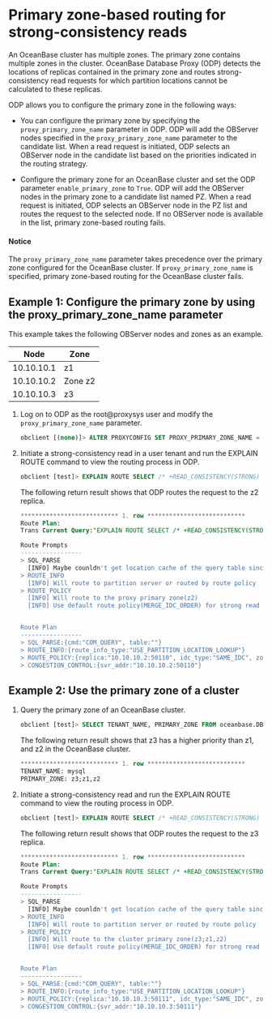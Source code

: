# Primary zone-based routing for strong-consistency reads

An OceanBase cluster has multiple zones. The primary zone contains multiple zones in the cluster. OceanBase Database Proxy (ODP) detects the locations of replicas contained in the primary zone and routes strong-consistency read requests for which partition locations cannot be calculated to these replicas.

ODP allows you to configure the primary zone in the following ways:

* You can configure the primary zone by specifying the `proxy_primary_zone_name` parameter in ODP. ODP will add the OBServer nodes specified in the `proxy_primary_zone_name` parameter to the candidate list. When a read request is initiated, ODP selects an OBServer node in the candidate list based on the priorities indicated in the routing strategy.

* Configure the primary zone for an OceanBase cluster and set the ODP parameter `enable_primary_zone` to `True`. ODP will add the OBServer nodes in the primary zone to a candidate list named PZ. When a read request is initiated, ODP selects an OBServer node in the PZ list and routes the request to the selected node. If no OBServer node is available in the list, primary zone-based routing fails.

<main id="notice" type='notice'>
  <h4>Notice</h4>
  <p>The <code>proxy_primary_zone_name</code> parameter takes precedence over the primary zone configured for the OceanBase cluster. If <code>proxy_primary_zone_name</code> is specified, primary zone-based routing for the OceanBase cluster fails. </p>
</main>

## Example 1: Configure the primary zone by using the proxy_primary_zone_name parameter

This example takes the following OBServer nodes and zones as an example.

| Node | Zone |
|--------|----------|
| 10.10.10.1 | z1 |
| 10.10.10.2 | Zone z2 |
| 10.10.10.3 | z3 |

1. Log on to ODP as the root@proxysys user and modify the `proxy_primary_zone_name` parameter.

   ```sql
   obclient [(none)]> ALTER PROXYCONFIG SET PROXY_PRIMARY_ZONE_NAME = 'z2';
   ```

2. Initiate a strong-consistency read in a user tenant and run the EXPLAIN ROUTE command to view the routing process in ODP.

   ```sql
   obclient [test]> EXPLAIN ROUTE SELECT /* +READ_CONSISTENCY(STRONG) */ 888\G
   ```

   The following return result shows that ODP routes the request to the z2 replica.

   ```sql
   *************************** 1. row ***************************
   Route Plan:
   Trans Current Query:"EXPLAIN ROUTE SELECT /* +READ_CONSISTENCY(STRONG) */ 888"

   Route Prompts
   -----------------
   > SQL_PARSE
     [INFO] Maybe counldn't get location cache of the query table since table name is empty.
   > ROUTE_INFO
     [INFO] Will route to partition server or routed by route policy
   > ROUTE_POLICY
     [INFO] Will route to the proxy primary zone(z2)
     [INFO] Use default route policy(MERGE_IDC_ORDER) for strong read


   Route Plan
   -----------------
   > SQL_PARSE:{cmd:"COM_QUERY", table:""}
   > ROUTE_INFO:{route_info_type:"USE_PARTITION_LOCATION_LOOKUP"}
   > ROUTE_POLICY:{replica:"10.10.10.2:50110", idc_type:"SAME_IDC", zone_type:"ReadWrite", role:"FOLLOWER", type:"FULL", chosen_route_type:"ROUTE_TYPE_PRIMARY_ZONE", proxy_primary_zone:"z2"}
   > CONGESTION_CONTROL:{svr_addr:"10.10.10.2:50110"}
   ```

## Example 2: Use the primary zone of a cluster

1. Query the primary zone of an OceanBase cluster.

   ```sql
   obclient [test]> SELECT TENANT_NAME, PRIMARY_ZONE FROM oceanbase.DBA_OB_TENANTS WHERE TENANT_NAME='mysql'\G
   ```

   The following return result shows that z3 has a higher priority than z1, and z2 in the OceanBase cluster.

   ```sql
   *************************** 1. row ***************************
   TENANT_NAME: mysql
   PRIMARY_ZONE: z3;z1,z2
   ```

2. Initiate a strong-consistency read and run the EXPLAIN ROUTE command to view the routing process in ODP.

   ```sql
   obclient [test]> EXPLAIN ROUTE SELECT /* +READ_CONSISTENCY(STRONG) */ 888\G
   ```

   The following return result shows that ODP routes the request to the z3 replica.

   ```sql
   *************************** 1. row ***************************
   Route Plan:
   Trans Current Query:"EXPLAIN ROUTE SELECT /* +READ_CONSISTENCY(STRONG) */ 888"

   Route Prompts
   -----------------
   > SQL_PARSE
     [INFO] Maybe counldn't get location cache of the query table since table name is empty.
   > ROUTE_INFO
     [INFO] Will route to partition server or routed by route policy
   > ROUTE_POLICY
     [INFO] Will route to the cluster primary zone(z3;z1,z2)
     [INFO] Use default route policy(MERGE_IDC_ORDER) for strong read


   Route Plan
   -----------------
   > SQL_PARSE:{cmd:"COM_QUERY", table:""}
   > ROUTE_INFO:{route_info_type:"USE_PARTITION_LOCATION_LOOKUP"}
   > ROUTE_POLICY:{replica:"10.10.10.3:50111", idc_type:"SAME_IDC", zone_type:"ReadWrite", role:"FOLLOWER", type:"FULL", chosen_route_type:"ROUTE_TYPE_PRIMARY_ZONE", cluster_primary_zone:"z3;z1,z2"}
   > CONGESTION_CONTROL:{svr_addr:"10.10.10.3:50111"}
   ```
